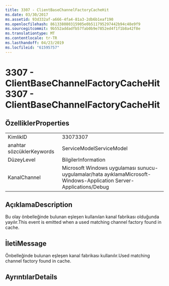 ```yaml
---
title: 3307 - ClientBaseChannelFactoryCacheHit
ms.date: 03/30/2017
ms.assetid: 93d332af-a666-4fa4-81a3-2db6b1eaf190
ms.openlocfilehash: 861338080315905e0b511795297442b94c48e9f9
ms.sourcegitcommit: 9b552addadfb57fab0b9e7852ed4f1f1b8a42f8e
ms.translationtype: MT
ms.contentlocale: tr-TR
ms.lasthandoff: 04/23/2019
ms.locfileid: "61595757"
---
```

# <a name="3307---clientbasechannelfactorycachehit"></a><span data-ttu-id="baed8-102">3307 - ClientBaseChannelFactoryCacheHit</span><span class="sxs-lookup"><span data-stu-id="baed8-102">3307 - ClientBaseChannelFactoryCacheHit</span></span>
## <a name="properties"></a><span data-ttu-id="baed8-103">Özellikler</span><span class="sxs-lookup"><span data-stu-id="baed8-103">Properties</span></span>  
  
|||  
|-|-|  
|<span data-ttu-id="baed8-104">Kimlik</span><span class="sxs-lookup"><span data-stu-id="baed8-104">ID</span></span>|<span data-ttu-id="baed8-105">3307</span><span class="sxs-lookup"><span data-stu-id="baed8-105">3307</span></span>|  
|<span data-ttu-id="baed8-106">anahtar sözcükler</span><span class="sxs-lookup"><span data-stu-id="baed8-106">Keywords</span></span>|<span data-ttu-id="baed8-107">ServiceModel</span><span class="sxs-lookup"><span data-stu-id="baed8-107">ServiceModel</span></span>|  
|<span data-ttu-id="baed8-108">Düzey</span><span class="sxs-lookup"><span data-stu-id="baed8-108">Level</span></span>|<span data-ttu-id="baed8-109">Bilgiler</span><span class="sxs-lookup"><span data-stu-id="baed8-109">Information</span></span>|  
|<span data-ttu-id="baed8-110">Kanal</span><span class="sxs-lookup"><span data-stu-id="baed8-110">Channel</span></span>|<span data-ttu-id="baed8-111">Microsoft Windows uygulaması sunucu-uygulamalar/hata ayıklama</span><span class="sxs-lookup"><span data-stu-id="baed8-111">Microsoft-Windows-Application Server-Applications/Debug</span></span>|  
  
## <a name="description"></a><span data-ttu-id="baed8-112">Açıklama</span><span class="sxs-lookup"><span data-stu-id="baed8-112">Description</span></span>  
 <span data-ttu-id="baed8-113">Bu olay önbelleğinde bulunan eşleşen kullanılan kanal fabrikası olduğunda yayılır.</span><span class="sxs-lookup"><span data-stu-id="baed8-113">This event is emitted when a used matching channel factory found in cache.</span></span>  
  
## <a name="message"></a><span data-ttu-id="baed8-114">İleti</span><span class="sxs-lookup"><span data-stu-id="baed8-114">Message</span></span>  
 <span data-ttu-id="baed8-115">Önbelleğinde bulunan eşleşen kanal fabrikası kullanılır.</span><span class="sxs-lookup"><span data-stu-id="baed8-115">Used matching channel factory found in cache.</span></span>  
  
## <a name="details"></a><span data-ttu-id="baed8-116">Ayrıntılar</span><span class="sxs-lookup"><span data-stu-id="baed8-116">Details</span></span>
